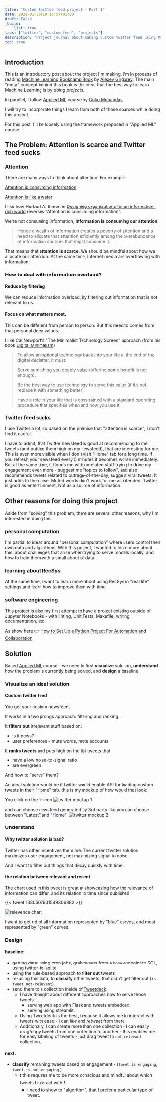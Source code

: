 ```yaml
---
title: "Custom twitter feed project - Part 1"
date: 2021-01-26T10:15:57+01:00
draft: False
_build:
    list: true
tags: ["twitter", "custom_feed", "projects"]
description: "Project journal about making custom twitter feed using Machine Learning"
toc: true
---
```



## Introduction
This is an introductory post about the project I'm making.
I'm in process of reading [Machine Learning Bookcamp Book](https://www.manning.com/books/machine-learning-bookcamp) by [Alexey Grigorev](https://twitter.com/Al_Grigor). The main "meta" concept behind this book is the idea, that the best way to learn Machine Learning is by _doing projects_.

In parallel, I follow [Applied ML](https://madewithml.com/#applied-ml) course by [Goku Mohandas](https://twitter.com/GokuMohandas). 

I will try to incorporate things I learn from both of those sources while doing this project.

For this post, I'll be loosely using the framework proposed in "Applied ML" course.

## The Problem: Attention is scarce and Twitter feed sucks.

### Attention
There are many ways to think about attention.
For example:

[Attention is consuming information](https://twitter.com/balajis/status/1339214847909609473)

[Attention is like a water](https://www.newyorker.com/magazine/2013/01/07/a-pickpockets-tale)


I like how Herbert A. Simon in [Designing organizations for an information-rich world](https://digitalcollections.library.cmu.edu/awweb/awarchive?type=file&item=33748) reverses "Attention is consuming information".

We're not consuming information, **information is consuming our attention**.

>Hence a wealth of information creates a poverty of attention and a need to allocate that attention efficiently among the overabundance of information sources that might consume it.

That means that **attention is scarce**. We should be mindful about how we allocate our attention. At the same time, Internet media are overflowing with information.

### How to deal with information overload?
#### Reduce by filtering
We can reduce information overload, by filtering out information that is not relevant to us.

#### Focus on what matters most.
This can be different from person to person. But this need to comes from that personal deep values.

I like Cal Newport's "The Minimalist Technology Screen" approach (from his book [Digital Minimalism](https://www.calnewport.com/books/digital-minimalism/)) 

>To allow an optional technology back into your life at the end of the digital declutter, it must:
>
>Serve something you deeply value (offering some benefit is not enough).
>
>Be the best way to use technology to serve this value (if it’s not, replace it with something better).
>
>Have a role in your life that is constrained with a standard operating procedure that specifies when and how you use it.


### Twitter feed sucks

I use Twitter a lot, so based on the premise that "attention is scarce", I don't find it useful.

I have to admit, that Twitter newsfeed is good at recommencing to me tweets (and putting them high on my newsfeed), that are interesting for me. This is even more visible when I don't visit "Home" tab for a long time. If you refresh your newsfeed every 5 minutes it becomes worse immediately. But at the same time, it floods me with unrelated stuff trying to drive my engagement even more - suggest me "topics to follow", and also recommends tweets related to outrage-of-the-day, suggest viral tweets. It just adds to the noise. Muted words don't work for me as intended. Twitter is good as entertainment. Not as a source of information.


## Other reasons for doing this project
Aside from "solving" this problem, there are several other reasons, why I'm interested in doing this.

### personal computation
I'm partial to ideas around "personal computation" where users control their own data and algorithms. With this project, I wanted to learn more about this, about challenges that arise when trying to serve models locally, and how to train them with a small about of data.

### learning about RecSys
At the same time, I want to learn more about using RecSys in "real life" settings and learn how to improve them with time.

### software engineering
This project is also my first attempt to have a project existing outside of Jupyter Notebooks - with linting, Unit Tests, Makefile, writing documentation, etc.

As show here 👉 [How to Set Up a Python Project For Automation and Collaboration](https://eugeneyan.com/writing/setting-up-python-project-for-automation-and-collaboration/)

## Solution
Based [Applied ML](https://madewithml.com/#applied-ml) course - we need to first **visualize** solution, **understand** how the problem is currently being solved, and **design** a baseline.

### Visualize an ideal solution
#### Custom twitter feed

You get your custom newsfeed. 

It works in a two prongs approach: filtering and ranking.

It **filters out** irrelevant stuff based on:
- is it news?
- user preferences - mute words, mute accounts

It **ranks tweets** and puts high on the list tweets that
- have a low noise-to-signal ratio
- are evergreen


And how to "serve" them?

An ideal solution would be if twitter would enable API for loading custom tweets in their "Home" tab.
this is my mockup of how would that look:

You click on the ✨ icon
![twitter mockup 1](/img/20210125113745.png)

and can choose newsfeed generated by 3rd party like you can choose between "Latest" and "Home".
![twitter mockup 2](/img/20210125113932.png)


### Understand
#### Why twitter solution is bad?

Twitter has other incentives them me: The current twitter solution maximizes user engagement, not maximizing signal to noise.

And I want to filter out things that decay quickly with time. 
#### the relation between relevant and recent

The chart used in this [tweet](https://mobile.twitter.com/GruPiotr/status/1330507931549306882) is great at showcasing how the relevance of information can differ, and its relation to time since published.

{{< tweet 1330507931549306882 >}}

![relevence chart](/img/20210125121217.png)

I want to get rid of all information represented by "blue" curves, and most represented by "green" curves.


### Design
#### baseline:


- getting data: using cron jobs, grab tweets from a `home` endpoint to SQL, using [twitter-to-sqlite](https://github.com/dogsheep/twitter-to-sqlite)
- using the rule-based approach to **filter out** tweets
- re-using this data, to **classify** other tweets, that didn't get filter out (`is tweet not-relevant`)
- send them to a collection inside of [Tweetdeck](https://tweetdeck.twitter.com/).
	- I have thought about different approaches how to serve those tweets.
		- serving web app with Flask and tweets embedded.
		- serving using streamlit.
    - Using Tweetdeck is the best, because it allows me to interact with tweets with ease - I can _like_ and _retweet_ from there. 
    - Additionally, I can create more than one collection - I can easily drag/copy tweets from one collection to another - this enables me for easy labeling of tweets - just drag tweet to `not_relevant` collection.

#### next:
- **classify** remaining tweets based on engagement - (`tweet is engaging`, `tweet is not engaging` )
	- ❗️ this requires me to be more conscious and mindful about which tweets I interact with ❗️ 
		- I need to show to "algorithm", that I prefer a particular type of tweet.

